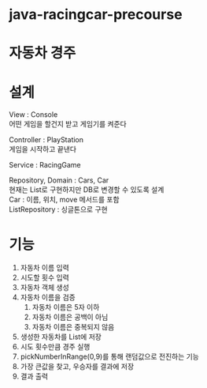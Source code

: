 # java-racingcar-precourse
# 자동차 경주

# 설계
View : Console <br>
어떤 게임을 할건지 받고 게임기를 켜준다

Controller : PlayStation <br>
게임을 시작하고 끝낸다

Service : RacingGame <br>


Repository, Domain : Cars, Car<br>
현재는 List<Car>로 구현하지만 DB로 변경할 수 있도록 설계 <br>
Car : 이름, 위치, move 메서드를 포함 <br>
ListRepository : 싱글톤으로 구현

# 기능
1. 자동차 이름 입력
2. 시도할 횟수 입력
3. 자동차 객체 생성
4. 자동차 이름을 검증
   1. 자동차 이름은 5자 이하
   2. 자동차 이름은 공백이 아님
   3. 자동차 이름은 중복되지 않음
5. 생성한 자동차를 List에 저장
6. 시도 횟수만큼 경주 실행
7. pickNumberInRange(0,9)를 통해 랜덤값으로 전진하는 기능
8. 가장 큰값을 찾고, 우승자를 결과에 저장
9. 결과 출력
